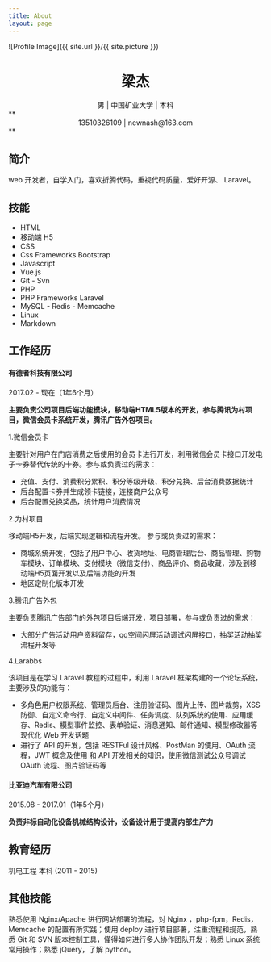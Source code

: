 ```yaml
---
title: About
layout: page
---
```

![Profile Image]({{ site.url }}/{{ site.picture }})
# <center>梁杰</center>
<center>男 | 中国矿业大学 | 本科</center>
**<center>13510326109 | newnash@163.com</center>**

## 简介

web 开发者，自学入门，喜欢折腾代码，重视代码质量，爱好开源、 Laravel。

## 技能

* HTML
* 移动端 H5
* CSS
* Css Frameworks Bootstrap
* Javascript
* Vue.js
* Git - Svn
* PHP
* PHP Frameworks Laravel
* MySQL - Redis - Memcache
* Linux
* Markdown

## 工作经历
#### 有德者科技有限公司
2017.02 - 现在（1年6个月）

**主要负责公司项目后端功能模块，移动端HTML5版本的开发，参与腾讯为村项目，微信会员卡系统开发，腾讯广告外包项目。**

1.微信会员卡

主要针对用户在门店消费之后使用的会员卡进行开发，利用微信会员卡接口开发电子卡券替代传统的卡券。参与或负责过的需求：

* 充值、支付、消费积分累积、积分等级升级、积分兑换、后台消费数据统计
* 后台配置卡券并生成领卡链接，连接商户公众号
* 后台配置兑换奖品，统计用户消费情况

2.为村项目

移动端H5开发，后端实现逻辑和流程开发。 参与或负责过的需求： 

* 商城系统开发，包括了用户中心、收货地址、电商管理后台、商品管理、购物车模块、订单模块、支付模块（微信支付）、商品评价、商品收藏，涉及到移动端H5页面开发以及后端功能的开发
* 地区定制化版本开发

3.腾讯广告外包

主要负责腾讯广告部门的外包项目后端开发，项目部署，参与或负责过的需求： 

* 大部分广告活动用户资料留存，qq空间闪屏活动调试闪屏接口，抽奖活动抽奖流程开发等

4.Larabbs

该项目是在学习 Laravel 教程的过程中，利用 Laravel 框架构建的一个论坛系统，主要涉及的功能有： 

* 多角色用户权限系统、管理员后台、注册验证码、图片上传、图片裁剪，XSS 防御、自定义命令行、自定义中间件、任务调度、队列系统的使用、应用缓存、Redis、模型事件监控、表单验证、消息通知、邮件通知、模型修改器等现代化 Web 开发话题
* 进行了 API 的开发，包括 RESTFul 设计风格、PostMan 的使用、OAuth 流程，JWT 概念及使用 和 API 开发相关的知识，使用微信测试公众号调试 OAuth 流程、图片验证码等


#### 比亚迪汽车有限公司
2015.08 - 2017.01（1年5个月）

**负责非标自动化设备机械结构设计，设备设计用于提高内部生产力**

## 教育经历

机电工程 本科 (2011 - 2015)

## 其他技能

熟悉使用 Nginx/Apache 进行网站部署的流程，对 Nginx ，php-fpm，Redis，Memcache 的配置有所实践；使用 deploy 进行项目部署，注重流程和规范，熟悉 Git 和 SVN 版本控制工具，懂得如何进行多人协作团队开发；熟悉 Linux 系统常用操作；熟悉 jQuery，了解 python。
